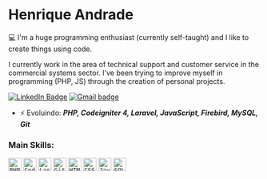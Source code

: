 # Henrique Andrade

💻 I'm a huge programming enthusiast (currently self-taught) and I like to create things using code.

I currently work in the area of ​​technical support and customer service in the commercial systems sector.
I've been trying to improve myself in programming (PHP, JS) through the creation of personal projects.

[![LinkedIn Badge](https://img.shields.io/badge/linkedin-blue?logo=linkedin&style=for-the-badge&logoColor=white)](https://www.linkedin.com/in/henrique-andrade99/)
[![Gmail badge](https://img.shields.io/badge/gmail-red?logo=gmail&style=for-the-badge&logoColor=white)](mailto:henriquenascandrade@gmail.com)

- ⚡ Evoluindo: **_PHP, Codeigniter 4, Laravel, JavaScript, Firebird, MySQL, Git_**

### Main Skills:

<code><img title="PHP" width="26px" src="https://cdn.worldvectorlogo.com/logos/php-1.svg"/></code>
<code><img title="CodeIgniter 4" width="26px" src="https://cdn.worldvectorlogo.com/logos/codeigniter.svg"/></code>
<code><img title="Laravel" width="26px" src="https://cdn.worldvectorlogo.com/logos/laravel-2.svg"/></code>
<code><img title="Git" width="26px" src="https://cdn.worldvectorlogo.com/logos/git-icon.svg"/></code>
<code><img title="HTML5" width="26px" src="https://cdn.worldvectorlogo.com/logos/html-1.svg"/></code>
<code><img title="CSS3" width="26px" src="https://cdn.worldvectorlogo.com/logos/css-3.svg"/></code>
<code><img title="JavaScript" width="26px" src="https://cdn.worldvectorlogo.com/logos/javascript-1.svg"/></code>
<code><img title="SQL" width="26px" src="https://www.vectorlogo.zone/logos/mysql/mysql-icon.svg"/></code>
